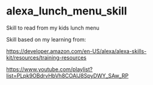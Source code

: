 # alexa_lunch_menu_skill
Skill to read from my kids lunch menu

Skill based on my learning from:

https://developer.amazon.com/en-US/alexa/alexa-skills-kit/resources/training-resources

https://www.youtube.com/playlist?list=PLpk9OBdrvHbVh8COAlJ8SpyDWY_SAw_RP
